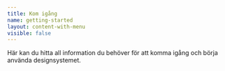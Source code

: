 ```yaml
---
title: Kom igång
name: getting-started
layout: content-with-menu
visible: false
---
```


Här kan du hitta all information du behöver för att komma igång och börja använda designsystemet.
